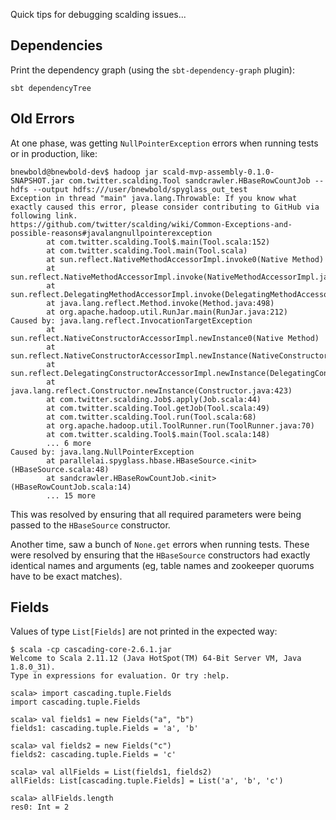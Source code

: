 Quick tips for debugging scalding issues...

## Dependencies

Print the dependency graph (using the `sbt-dependency-graph` plugin):

    sbt dependencyTree

## Old Errors

At one phase, was getting `NullPointerException` errors when running tests or
in production, like:

    bnewbold@bnewbold-dev$ hadoop jar scald-mvp-assembly-0.1.0-SNAPSHOT.jar com.twitter.scalding.Tool sandcrawler.HBaseRowCountJob --hdfs --output hdfs:///user/bnewbold/spyglass_out_test
    Exception in thread "main" java.lang.Throwable: If you know what exactly caused this error, please consider contributing to GitHub via following link.
    https://github.com/twitter/scalding/wiki/Common-Exceptions-and-possible-reasons#javalangnullpointerexception
            at com.twitter.scalding.Tool$.main(Tool.scala:152)
            at com.twitter.scalding.Tool.main(Tool.scala)
            at sun.reflect.NativeMethodAccessorImpl.invoke0(Native Method)
            at sun.reflect.NativeMethodAccessorImpl.invoke(NativeMethodAccessorImpl.java:62)
            at sun.reflect.DelegatingMethodAccessorImpl.invoke(DelegatingMethodAccessorImpl.java:43)
            at java.lang.reflect.Method.invoke(Method.java:498)
            at org.apache.hadoop.util.RunJar.main(RunJar.java:212)
    Caused by: java.lang.reflect.InvocationTargetException
            at sun.reflect.NativeConstructorAccessorImpl.newInstance0(Native Method)
            at sun.reflect.NativeConstructorAccessorImpl.newInstance(NativeConstructorAccessorImpl.java:62)
            at sun.reflect.DelegatingConstructorAccessorImpl.newInstance(DelegatingConstructorAccessorImpl.java:45)
            at java.lang.reflect.Constructor.newInstance(Constructor.java:423)
            at com.twitter.scalding.Job$.apply(Job.scala:44)
            at com.twitter.scalding.Tool.getJob(Tool.scala:49)
            at com.twitter.scalding.Tool.run(Tool.scala:68)
            at org.apache.hadoop.util.ToolRunner.run(ToolRunner.java:70)
            at com.twitter.scalding.Tool$.main(Tool.scala:148)
            ... 6 more
    Caused by: java.lang.NullPointerException
            at parallelai.spyglass.hbase.HBaseSource.<init>(HBaseSource.scala:48)
            at sandcrawler.HBaseRowCountJob.<init>(HBaseRowCountJob.scala:14)
            ... 15 more

This was resolved by ensuring that all required parameters were being passed to
the `HBaseSource` constructor.

Another time, saw a bunch of `None.get` errors when running tests. These were
resolved by ensuring that the `HBaseSource` constructors had exactly identical
names and arguments (eg, table names and zookeeper quorums have to be exact
matches).

## Fields

Values of type `List[Fields]` are not printed in the expected way:

    $ scala -cp cascading-core-2.6.1.jar 
    Welcome to Scala 2.11.12 (Java HotSpot(TM) 64-Bit Server VM, Java 1.8.0_31).
    Type in expressions for evaluation. Or try :help.

    scala> import cascading.tuple.Fields
    import cascading.tuple.Fields

    scala> val fields1 = new Fields("a", "b")
    fields1: cascading.tuple.Fields = 'a', 'b'

    scala> val fields2 = new Fields("c")
    fields2: cascading.tuple.Fields = 'c'

    scala> val allFields = List(fields1, fields2)
    allFields: List[cascading.tuple.Fields] = List('a', 'b', 'c')

    scala> allFields.length
    res0: Int = 2
